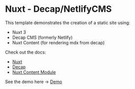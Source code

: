 # Nuxt - Decap/NetlifyCMS

This template demonstrates the creation of a static site using:

- Nuxt 3
- Decap CMS (formerly Netlify)
- Nuxt Content (for rendering mdx from decap)

Check out the docs:
- [Nuxt](https://nuxt.com/docs/getting-started/deployment)
- [Decap](https://decapcms.org/docs/configuration-options)
- [Nuxt Content Module](https://content.nuxtjs.org/)


See the demo here -> [Demo](https://nuxt-decap-demo.netlify.app/)
